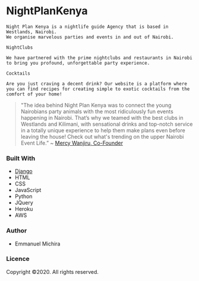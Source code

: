 # NightPlanKenya
```
Night Plan Kenya is a nightlife guide Agency that is based in Westlands, Nairobi.
We organise marvelous parties and events in and out of Nairobi.

NightClubs

We have partnered with the prime nightclubs and restaurants in Nairobi to bring you profound, unforgettable party experience.

Cocktails

Are you just craving a decent drink? Our website is a platform where you can find recipes for creating simple to exotic cocktails from the comfort of your home!
```

> "The idea behind Night Plan Kenya was to connect the young Nairobians party animals with the most ridiculously fun events happening in Nairobi. That’s why we teamed with the best clubs in Westlands and Kilimani, with sensational drinks and top-notch service in a totally unique experience to help them make plans even before leaving the house! Check out what's trending on the upper Nairobi Event Life.”
~ [Mercy Wanjiru, Co-Founder](https://www.nightplankenya.com)

### Built With

* [Django](https://www.djangoproject.com/)
* HTML
* CSS
* JavaScript
* Python
* JQuery
* Heroku
* AWS

### Author
* Emmanuel Michira

### Licence
Copyright ©2020. All rights reserved.